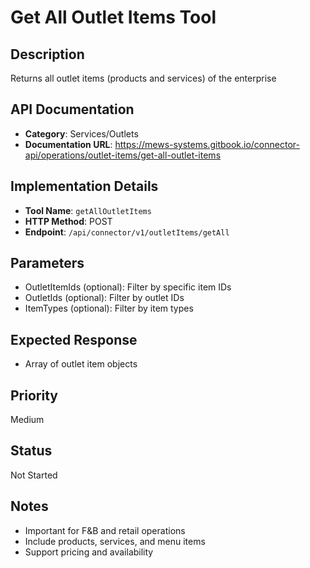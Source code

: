# Get All Outlet Items Tool

## Description
Returns all outlet items (products and services) of the enterprise

## API Documentation
- **Category**: Services/Outlets
- **Documentation URL**: https://mews-systems.gitbook.io/connector-api/operations/outlet-items/get-all-outlet-items

## Implementation Details
- **Tool Name**: `getAllOutletItems`
- **HTTP Method**: POST
- **Endpoint**: `/api/connector/v1/outletItems/getAll`

## Parameters
- OutletItemIds (optional): Filter by specific item IDs
- OutletIds (optional): Filter by outlet IDs
- ItemTypes (optional): Filter by item types

## Expected Response
- Array of outlet item objects

## Priority
Medium

## Status
Not Started

## Notes
- Important for F&B and retail operations
- Include products, services, and menu items
- Support pricing and availability 